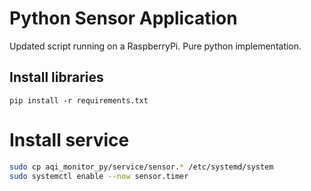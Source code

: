# Python Sensor Application
Updated script running on a RaspberryPi. Pure python implementation.

## Install libraries
```
pip install -r requirements.txt
```

# Install service
```bash
sudo cp aqi_monitor_py/service/sensor.* /etc/systemd/system
sudo systemctl enable --now sensor.timer
```

